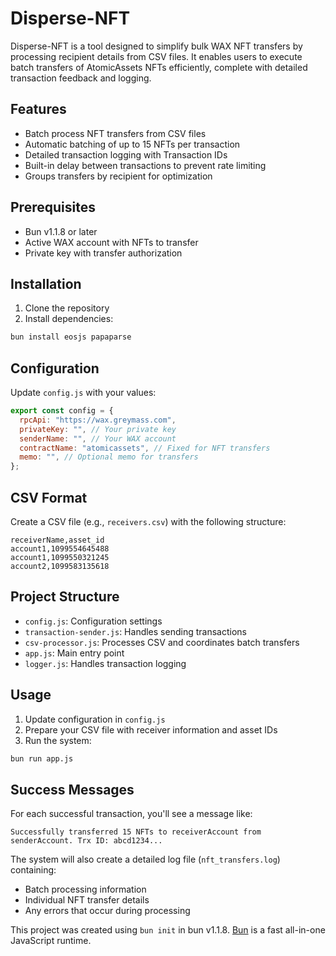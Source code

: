 # Disperse-NFT

Disperse-NFT is a tool designed to simplify bulk WAX NFT transfers by processing recipient details from CSV files. It enables users to execute batch transfers of AtomicAssets NFTs efficiently, complete with detailed transaction feedback and logging.

## Features

- Batch process NFT transfers from CSV files
- Automatic batching of up to 15 NFTs per transaction
- Detailed transaction logging with Transaction IDs
- Built-in delay between transactions to prevent rate limiting
- Groups transfers by recipient for optimization

## Prerequisites

- Bun v1.1.8 or later
- Active WAX account with NFTs to transfer
- Private key with transfer authorization

## Installation

1. Clone the repository
2. Install dependencies:

```bash
bun install eosjs papaparse
```

## Configuration

Update `config.js` with your values:

```javascript
export const config = {
  rpcApi: "https://wax.greymass.com",
  privateKey: "", // Your private key
  senderName: "", // Your WAX account
  contractName: "atomicassets", // Fixed for NFT transfers
  memo: "", // Optional memo for transfers
};
```

## CSV Format

Create a CSV file (e.g., `receivers.csv`) with the following structure:

```csv
receiverName,asset_id
account1,1099554645488
account1,1099550321245
account2,1099583135618
```

## Project Structure

- `config.js`: Configuration settings
- `transaction-sender.js`: Handles sending transactions
- `csv-processor.js`: Processes CSV and coordinates batch transfers
- `app.js`: Main entry point
- `logger.js`: Handles transaction logging

## Usage

1. Update configuration in `config.js`
2. Prepare your CSV file with receiver information and asset IDs
3. Run the system:

```bash
bun run app.js
```

## Success Messages

For each successful transaction, you'll see a message like:

```
Successfully transferred 15 NFTs to receiverAccount from senderAccount. Trx ID: abcd1234...
```

The system will also create a detailed log file (`nft_transfers.log`) containing:

- Batch processing information
- Individual NFT transfer details
- Any errors that occur during processing

This project was created using `bun init` in bun v1.1.8. [Bun](https://bun.sh) is a fast all-in-one JavaScript runtime.
